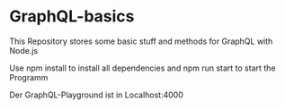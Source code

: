 # GraphQL-basics
This Repository stores some basic stuff and methods for GraphQL with Node.js

Use npm install to install all dependencies and npm run start to start the Programm

Der GraphQL-Playground ist in Localhost:4000
